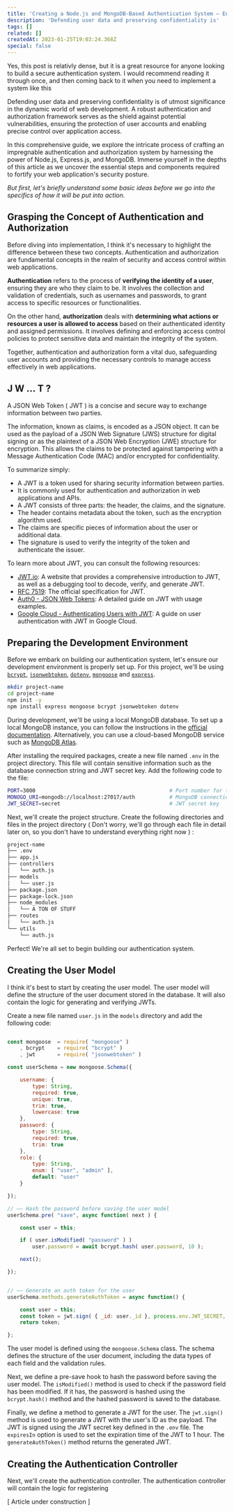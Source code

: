 ```yaml
---
title: 'Creating a Node.js and MongoDB-Based Authentication System — Enhancing Security and Scalability'
description: 'Defending user data and preserving confidentiality is'
tags: []
related: []
createdAt: 2023-01-25T19:03:24.368Z
special: false
---
```


<blog-notification icon="😟">
  Yes, this post is relativly dense, but it is a great resource for anyone looking to build a secure authentication system.
  I would recommend reading it through once, and then coming back to it when you need to implement a system like this
</blog-notification>

<blog-separator> </blog-separator>

Defending user data and preserving confidentiality is of utmost significance in the dynamic world of web development.
A robust authentication and authorization framework serves as the shield against potential vulnerabilities, ensuring
the protection of user accounts and enabling precise control over application access.

In this comprehensive guide, we explore the intricate process of crafting an impregnable authentication and authorization
system by harnessing the power of Node.js, Express.js, and MongoDB. Immerse yourself in the depths of this article as we
uncover the essential steps and components required to fortify your web application's security posture.

_But first, let's briefly understand some basic ideas before we go into the specifics of how it will be put into action._

## Grasping the Concept of Authentication and Authorization

Before diving into implementation, I think it's necessary to highlight the difference between these two concepts.
Authentication and authorization are fundamental concepts in the realm of security and access control within web applications.

**Authentication** refers to the process of **verifying the identity of a user**, ensuring they are who they claim to be.
It involves the collection and validation of credentials, such as usernames and passwords, to grant access to specific resources
or functionalities.

On the other hand, **authorization** deals with **determining what actions or resources a user is allowed to access** based
on their authenticated identity and assigned permissions.
It involves defining and enforcing access control policies to protect sensitive data and maintain the integrity of the system.

Together, authentication and authorization form a vital duo, safeguarding user accounts and providing the necessary controls
to manage access effectively in web applications.

## J W ... T ?

A JSON Web Token ( JWT ) is a concise and secure way to exchange information between two parties.

The information, known as claims, is encoded as a JSON object. It can be used as the payload of a JSON Web Signature (JWS)
structure for digital signing or as the plaintext of a JSON Web Encryption (JWE) structure for encryption.
This allows the claims to be protected against tampering with a Message Authentication Code (MAC) and/or encrypted for
confidentiality.

To summarize simply:

- A JWT is a token used for sharing security information between parties.
- It is commonly used for authentication and authorization in web applications and APIs.
- A JWT consists of three parts: the header, the claims, and the signature.
- The header contains metadata about the token, such as the encryption algorithm used.
- The claims are specific pieces of information about the user or additional data.
- The signature is used to verify the integrity of the token and authenticate the issuer.

To learn more about JWT, you can consult the following resources:

- [JWT.io]( https://jwt.io/introduction ): A website that provides a comprehensive introduction to JWT, as well as a debugging tool to decode, verify, and generate JWT.
- [RFC 7519]( https://datatracker.ietf.org/doc/html/rfc7519 ): The official specification for JWT.
- [Auth0 - JSON Web Tokens]( https://auth0.com/learn/json-web-tokens ): A detailed guide on JWT with usage examples.
- [Google Cloud - Authenticating Users with JWT]( https://cloud.google.com/api-gateway/docs/authenticating-users-jwt ): A guide on user authentication with JWT in Google Cloud.

## Preparing the Development Environment
Before we embark on building our authentication system, let's ensure our development environment is properly set up.
For this project, we'll be using [`bcrypt`]( https://www.npmjs.com/package/bcrypt ), [`jsonwebtoken`]( https://www.npmjs.com/package/jsonwebtoken ), [`dotenv`]( https://www.npmjs.com/package/dotenv ), [`mongoose`]( https://www.npmjs.com/package/mongoose ) and [`express`]( https://www.npmjs.com/package/express ).

```bash
mkdir project-name
cd project-name
npm init -y
npm install express mongoose bcrypt jsonwebtoken dotenv
```

During development, we'll be using a local MongoDB database. To set up a local MongoDB instance, you can follow the
instructions in the [official documentation]( https://docs.mongodb.com/manual/installation/ ). Alternatively, you can
use a cloud-based MongoDB service such as [MongoDB Atlas]( https://www.mongodb.com/cloud/atlas ).

After installing the required packages, create a new file named `.env` in the project directory. This file will contain
sensitive information such as the database connection string and JWT secret key. Add the following code to the file:

```bash
PORT=3000                                           # Port number for the server
MONOGO_URI=mongodb://localhost:27017/auth           # MongoDB connection string
JWT_SECRET=secret                                   # JWT secret key
```

Next, we'll create the project structure. Create the following directories and files in the project directory ( Don't
worry, we'll go through each file in detail later on, so you don't have to understand everything right now ) :

```bash
project-name
├── .env
├── app.js
├── controllers
│   └── auth.js
├── models
│   └── user.js
├── package.json
├── package-lock.json
├── node_modules
│   └── A TON OF STUFF
├── routes
│   └── auth.js
└── utils
    └── auth.js
```

Perfect! We're all set to begin building our authentication system.

## Creating the User Model

I think it's best to start by creating the user model. The user model will define the structure of the user document
stored in the database. It will also contain the logic for generating and verifying JWTs.

Create a new file named `user.js` in the `models` directory and add the following code:

```javascript

const mongoose  = require( "mongoose" )
    , bcrypt    = require( "bcrypt" )
    , jwt       = require( "jsonwebtoken" )

const userSchema = new mongoose.Schema({

    username: {
        type: String,
        required: true,
        unique: true,
        trim: true,
        lowercase: true
    },
    password: {
        type: String,
        required: true,
        trim: true
    },
    role: {
        type: String,
        enum: [ "user", "admin" ],
        default: "user"
    }

});

// —— Hash the password before saving the user model
userSchema.pre( "save", async function( next ) {

    const user = this;

    if ( user.isModified( "password" ) )
        user.password = await bcrypt.hash( user.password, 10 );

    next();

});


// —— Generate an auth token for the user
userSchema.methods.generateAuthToken = async function() {

    const user = this;
    const token = jwt.sign( { _id: user._id }, process.env.JWT_SECRET, { expiresIn: "1h" } );
    return token;

};

```

The user model is defined using the `mongoose.Schema` class. The schema defines the structure of the user document,
including the data types of each field and the validation rules.

Next, we define a pre-save hook to hash the password before saving the user model. The `isModified()` method is used to
check if the password field has been modified. If it has, the password is hashed using the `bcrypt.hash()` method and
the hashed password is saved to the database.

Finally, we define a method to generate a JWT for the user. The `jwt.sign()` method is used to generate a JWT with the
user's ID as the payload. The JWT is signed using the JWT secret key defined in the `.env` file. The `expiresIn` option
is used to set the expiration time of the JWT to 1 hour. The `generateAuthToken()` method returns the generated JWT.

## Creating the Authentication Controller

Next, we'll create the authentication controller. The authentication controller will contain the logic for registering

[ Article under construction ]
